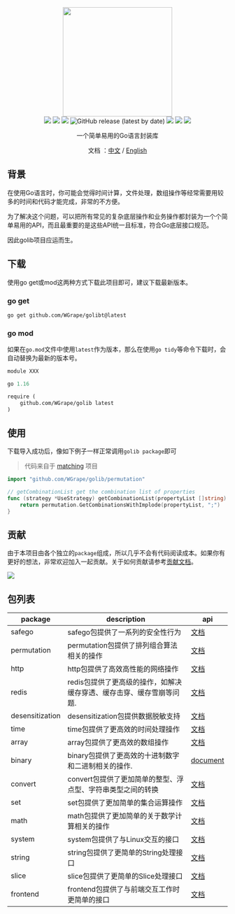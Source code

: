 <div align="center">
<img width="250" src="https://user-images.githubusercontent.com/35942268/177622393-c67a9433-eb2b-4de3-a8e9-262d4db48565.png">
</div>

<div align="center">
    <!-- oscs: https://www.oscs1024.com/cd/1543980900807675904?sign=a3d02348 -->
    <a href="https://www.oscs1024.com/project/oscs/WGrape/golib?ref=badge_small" alt="OSCS Status"><img src="https://www.oscs1024.com/platform/badge/WGrape/golib.svg?size=small"/></a>
    <img src="https://img.shields.io/badge/go-1.13+-blue.svg">
    <img src="https://github.com/wgrape/golib/actions/workflows/build.yml/badge.svg">
    <img alt="GitHub release (latest by date)" src="https://img.shields.io/github/v/release/wgrape/golib">
    <img src="https://img.shields.io/badge/Document-中文/English-orange.svg">
    <a href="https://godoc.org/github.com/WGrape/golib"><img src="https://godoc.org/github.com/WGrape/golib?status.svg" ></a>
    <img src="https://img.shields.io/badge/License-MIT-green.svg">   
</div>

<div align="center">    
    <p>一个简单易用的Go语言封装库</p>
    <p>文档 ：<a href="/README.zh-CN.md">中文</a> / <a href="/README.md">English</a></p>
</div>

## 背景
在使用Go语言时，你可能会觉得时间计算，文件处理，数组操作等经常需要用较多的时间和代码才能完成，非常的不方便。

为了解决这个问题，可以把所有常见的复杂底层操作和业务操作都封装为一个个简单易用的API，而且最重要的是这些API统一且标准，符合Go底层接口规范。

因此golib项目应运而生。

## 下载
使用go get或mod这两种方式下载此项目即可，建议下载最新版本。

### go get
```bash
go get github.com/WGrape/golibt@latest
```

### go mod
如果在```go.mod```文件中使用```latest```作为版本，那么在使用```go tidy```等命令下载时，会自动替换为最新的版本号。

```mod
module XXX

go 1.16

require (
    github.com/WGrape/golib latest
)

```


## 使用
下载导入成功后，像如下例子一样正常调用```golib package```即可

> 代码来自于 [matching](https://github.com/WGrape/matching/blob/main/pkg/strategy/strategy.go) 项目

```go
import "github.com/WGrape/golib/permutation"

// getCombinationList get the combination list of properties
func (strategy *UseStrategy) getCombinationList(propertyList []string) []string {
    return permutation.GetCombinationsWithImplode(propertyList, ";")
}
```

## 贡献
由于本项目由各个独立的```package```组成，所以几乎不会有代码阅读成本。如果你有更好的想法，非常欢迎加入一起贡献。关于如何贡献请参考[贡献文档](.github/CONTRIBUTING.md)。

<img src="https://contrib.rocks/image?repo=wgrape/golib">

## 包列表

| package         | description                           | api                                                              |
|-----------------|---------------------------------------|------------------------------------------------------------------|
| safego          | safego包提供了一系列的安全性行为                   | [文档](https://pkg.go.dev/github.com/WGrape/golib/sagego)          |
| permutation     | permutation包提供了排列组合算法相关的操作            | [文档](https://pkg.go.dev/github.com/WGrape/golib/permutation)     |
| http            | http包提供了高效高性能的网络操作                    | [文档](https://pkg.go.dev/github.com/WGrape/golib/http)            |
| redis           | redis包提供了更高级的操作，如解决缓存穿透、缓存击穿、缓存雪崩等问题. | [文档](https://pkg.go.dev/github.com/WGrape/golib/redis)           |
| desensitization | desensitization包提供数据脱敏支持              | [文档](https://pkg.go.dev/github.com/WGrape/golib/desensitization) |
| time            | time包提供了更高效的时间处理操作                    | [文档](https://pkg.go.dev/github.com/WGrape/golib/time)            |
| array           | array包提供了更高效的数组操作                     | [文档](https://pkg.go.dev/github.com/WGrape/golib/array)           |
| binary          | binary包提供了更高效的十进制数字和二进制相关的操作.         | [document](https://pkg.go.dev/github.com/WGrape/golib/binary)    |
| convert         | convert包提供了更加简单的整型、浮点型、字符串类型之间的转换     | [文档](https://pkg.go.dev/github.com/WGrape/golib/convert)         |
| set             | set包提供了更加简单的集合运算操作                    | [文档](https://pkg.go.dev/github.com/WGrape/golib/set)             |
| math            | math包提供了更加简单的关于数学计算相关的操作              | [文档](https://pkg.go.dev/github.com/WGrape/golib/math)            |
| system          | system包提供了与Linux交互的接口                 | [文档](https://pkg.go.dev/github.com/WGrape/golib/system)          |
| string          | string包提供了更简单的String处理接口              | [文档](https://pkg.go.dev/github.com/WGrape/golib/string)          |
| slice           | slice包提供了更简单的Slice处理接口                | [文档](https://pkg.go.dev/github.com/WGrape/golib/slice)           |
| frontend        | frontend包提供了与前端交互工作时更简单的接口            | [文档](https://pkg.go.dev/github.com/WGrape/golib/frontend)        |
